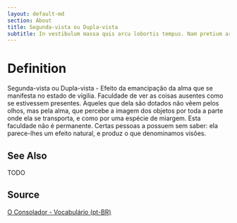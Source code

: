 ```yaml
---
layout: default-md
section: About
title: Segunda-vista ou Dupla-vista
subtitle: In vestibulum massa quis arcu lobortis tempus. Nam pretium arcu in odio vulputate luctus.
---
```


# Definition
Segunda-vista ou Dupla-vista - Efeito da emancipação da alma que se manifesta no estado de vígilia. Faculdade de ver as coisas ausentes como se estivessem presentes. Aqueles que dela são dotados não vêem pelos olhos, mas pela alma, que percebe a imagem dos objetos por toda a parte onde ela se transporta, e como por uma espécie de miargem. Esta faculdade não é permanente. Certas pessoas a possuem sem saber: ela parece-lhes um efeito natural, e produz o que denominamos visões. 

## See Also
TODO

## Source
[O Consolador - Vocabulário (pt-BR)](http://www.oconsolador.com.br/linkfixo/vocabulario/principal.html)
